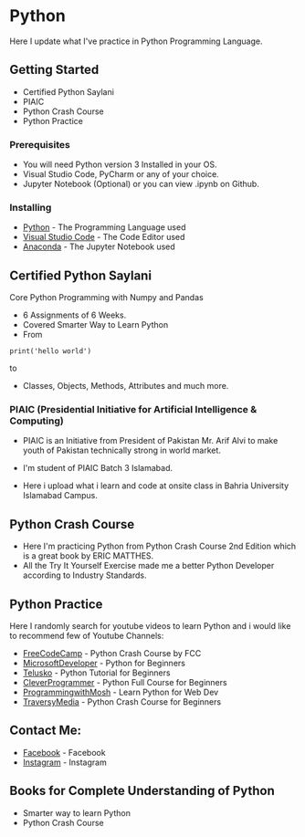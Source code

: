 # Python

Here I update what I've practice in Python Programming Language.

## Getting Started

* Certified Python Saylani
* PIAIC
* Python Crash Course
* Python Practice

### Prerequisites

* You will need Python version 3 Installed in your OS.
* Visual Studio Code, PyCharm or any of your choice.
* Jupyter Notebook (Optional) or you can view .ipynb on Github.


### Installing

* [Python](https://www.python.org/downloads/) - The Programming Language used
* [Visual Studio Code](https://code.visualstudio.com/download) - The Code Editor used
* [Anaconda](https://www.anaconda.com/distribution/) - The Jupyter Notebook used



## Certified Python Saylani

Core Python Programming with Numpy and Pandas

* 6 Assignments of 6 Weeks.
* Covered Smarter Way to Learn Python
* From 

```
print('hello world')

```
to

* Classes, Objects, Methods, Attributes and much more.

### PIAIC (Presidential Initiative for Artificial Intelligence & Computing)

* PIAIC is an Initiative from President of Pakistan Mr. Arif Alvi to make youth of Pakistan technically strong in world market.

* I'm student of PIAIC Batch 3 Islamabad.

* Here i upload what i learn and code at onsite class in Bahria University Islamabad Campus.



## Python Crash Course

* Here I'm practicing Python from Python Crash Course 2nd Edition which is a great book by ERIC MATTHES.
* All the Try It Yourself Exercise made me a better Python Developer according to Industry Standards.


## Python Practice

Here I randomly search for youtube videos to learn Python and i would like to recommend few of Youtube Channels:
* [FreeCodeCamp](https://www.youtube.com/watch?v=rfscVS0vtbw&t=5s) - Python Crash Course by FCC
* [MicrosoftDeveloper](https://www.youtube.com/watch?v=jFCNu1-Xdsw&list=PLlrxD0HtieHhS8VzuMCfQD4uJ9yne1mE6) - Python for Beginners 
* [Telusko](https://www.youtube.com/watch?v=QXeEoD0pB3E&list=PLsyeobzWxl7poL9JTVyndKe62ieoN-MZ3) - Python Tutorial for Beginners 
* [CleverProgrammer](https://www.youtube.com/watch?v=Mu1I89BeKxM&t=2751s) - Python Full Course for Beginners
* [ProgrammingwithMosh](https://www.youtube.com/watch?v=_uQrJ0TkZlc) - Learn Python for Web Dev 
* [TraversyMedia](https://www.youtube.com/watch?v=JJmcL1N2KQs) - Python Crash Course for Beginners



## Contact Me:

* [Facebook](https://www.facebook.com/mtahaakhan) - Facebook
* [Instagram](https://www.instagram.com/tahaadotdev) - Instagram



## Books for Complete Understanding of Python

* Smarter way to learn Python
* Python Crash Course
